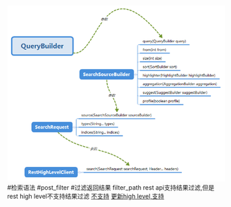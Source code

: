 ![](.z_es_05_rest_api_images/47b72aad.png)
[](https://www.cnblogs.com/reycg-blog/p/9946821.html)
#检索语法
[](https://www.elastic.co/guide/cn/elasticsearch/guide/current/query-dsl-intro.html)
#post_filter
#过滤返回结果
filter_path
[](https://www.elastic.co/guide/en/elasticsearch/reference/current/common-options.html#common-options-response-filtering)
rest api支持结果过滤,但是rest high level不支持结果过滤
[不支持](https://github.com/elastic/elasticsearch/pull/67802)
[更新high level,支持](https://github.com/swallez/elasticsearch/commit/f85dd3e2b7fd39e4342df3d212e799899061a2cc)
